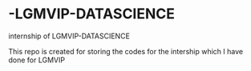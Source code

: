# -LGMVIP-DATASCIENCE
internship of LGMVIP-DATASCIENCE

This repo is created for storing the codes for the intership which I have done for LGMVIP
